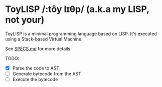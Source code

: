 # ToyLISP /:tôy lɪθp/ (a.k.a my LISP, not your)

ToyLISP is a minimal programming language based on LISP. It's executed using a Stack-based Virtual Machine.

See [SPECS.md](SPECS.md) for more details.

TODO:
- [x] Parse the code to AST
- [ ] Generate bytecode from the AST
- [ ] Execute the bytecode
